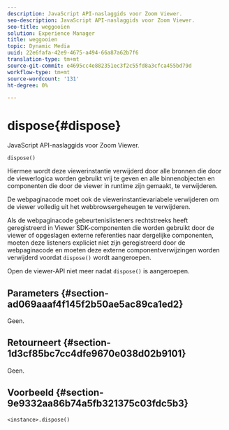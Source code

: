 ```yaml
---
description: JavaScript API-naslaggids voor Zoom Viewer.
seo-description: JavaScript API-naslaggids voor Zoom Viewer.
seo-title: weggooien
solution: Experience Manager
title: weggooien
topic: Dynamic Media
uuid: 22e6fafa-42e9-4675-a494-66a87a62b7f6
translation-type: tm+mt
source-git-commit: e4695cc4e882351ec3f2c55fd8a3cfca455bd79d
workflow-type: tm+mt
source-wordcount: '131'
ht-degree: 0%

---
```



# dispose{#dispose}

JavaScript API-naslaggids voor Zoom Viewer.

`dispose()`

Hiermee wordt deze viewerinstantie verwijderd door alle bronnen die door de viewerlogica worden gebruikt vrij te geven en alle binnenobjecten en componenten die door de viewer in runtime zijn gemaakt, te verwijderen.

De webpaginacode moet ook de viewerinstantievariabele verwijderen om de viewer volledig uit het webbrowsergeheugen te verwijderen.

Als de webpaginacode gebeurtenislisteners rechtstreeks heeft geregistreerd in Viewer SDK-componenten die worden gebruikt door de viewer of opgeslagen externe referenties naar dergelijke componenten, moeten deze listeners expliciet niet zijn geregistreerd door de webpaginacode en moeten deze externe componentverwijzingen worden verwijderd voordat `dispose()` wordt aangeroepen.

Open de viewer-API niet meer nadat `dispose()` is aangeroepen.

## Parameters {#section-ad069aaaf4f145f2b50ae5ac89ca1ed2}

Geen.

## Retourneert {#section-1d3cf85bc7cc4dfe9670e038d02b9101}

Geen.

## Voorbeeld {#section-9e9332aa86b74a5fb321375c03fdc5b3}

```
<instance>.dispose()
```

